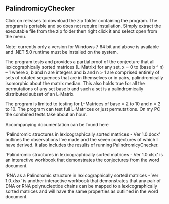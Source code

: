 ## PalindromicyChecker

Click on releases to download the zip folder containing the program. The program is portable and so does not require installation. Simply extract the executable file from the zip folder then right click it and select open from the menu.

Note: currently only a version for Windows 7 64 bit and above is available and .NET 5.0 runtime must be installed on the system.

The program tests and provides a partial proof of the conjecture that all lexicographically sorted matrices (L-Matrix) for any set, x = 0 to (base b ^ n) – 1 where x, b and n are integers and b and n > 1 are comprised entirely of sets of rotated sequences that are in themselves or in pairs, palindromically isomorphic about the matrix median. This also holds true for all the permutations of any set base b and such a set is a palindromically distributed subset of an L-Matrix.

The program is limited to testing for L-Matrices of base = 2 to 10 and n = 2 to 10. The program can test full L-Matrices or just permutations. On my PC the combined tests take about an hour.

Accompanying documentation can be found here



'Palindromic structures in lexicographically sorted matrices - Ver 1.0.docx' outlines the observations I've made and the seven conjectures of which I have derived. It also includes the results of running PalindromicyChecker.

'Palindromic structures in lexicographically sorted matrices - Ver 1.0.xlsx' is an interactive workbook that demonstrates the conjectures from the word document.

'RNA as a Palindromic structure in lexicographically sorted matrices - Ver 1.0.xlsx' is another interactive workbook that demonstrates that any pair of DNA or RNA polynucleotide chains can be mapped to a lexicographically sorted matrices and will have the same properties as outlined in the word document.

